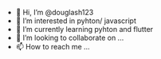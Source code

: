 - 👋 Hi, I’m @douglash123
- 👀 I’m interested in pyhton/ javascript
- 🌱 I’m currently learning pyhton and flutter
- 💞️ I’m looking to collaborate on ...
- 📫 How to reach me ...

<!---
douglash123/douglash123 is a ✨ special ✨ repository because its `README.md` (this file) appears on your GitHub profile.
You can click the Preview link to take a look at your changes.
--->
